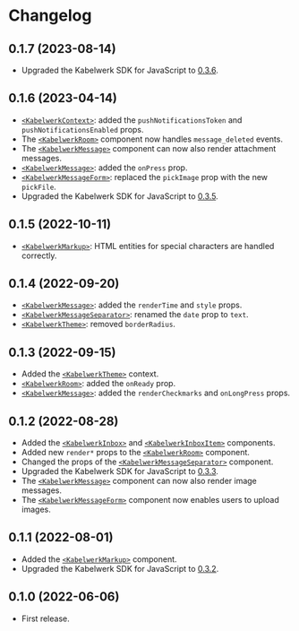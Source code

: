# Changelog

## 0.1.7 (2023-08-14)

- Upgraded the Kabelwerk SDK for JavaScript to [0.3.6](https://github.com/kabelwerk/sdk-js/releases/tag/v0.3.6).

## 0.1.6 (2023-04-14)

- [`<KabelwerkContext>`](./docs/KabelwerkContext.md): added the `pushNotificationsToken` and `pushNotificationsEnabled` props.
- The [`<KabelwerkRoom>`](./docs/KabelwerkRoom.md) component now handles `message_deleted` events.
- The [`<KabelwerkMessage>`](./docs/KabelwerkMessage.md) component can now also render attachment messages.
- [`<KabelwerkMessage>`](./docs/KabelwerkMessage.md): added the `onPress` prop.
- [`<KabelwerkMessageForm>`](./docs/KabelwerkMessageForm.md): replaced the `pickImage` prop with the new `pickFile`.
- Upgraded the Kabelwerk SDK for JavaScript to [0.3.5](https://github.com/kabelwerk/sdk-js/releases/tag/v0.3.5).

## 0.1.5 (2022-10-11)

- [`<KabelwerkMarkup>`](./docs/KabelwerkMarkup.md): HTML entities for special characters are handled correctly.

## 0.1.4 (2022-09-20)

- [`<KabelwerkMessage>`](./docs/KabelwerkMessage.md): added the `renderTime` and `style` props.
- [`<KabelwerkMessageSeparator>`](./docs/KabelwerkMessageSeparator.md): renamed the `date` prop to `text`.
- [`<KabelwerkTheme>`](./docs/KabelwerkTheme.md): removed `borderRadius`.

## 0.1.3 (2022-09-15)

- Added the [`<KabelwerkTheme>`](./docs/KabelwerkTheme.md) context.
- [`<KabelwerkRoom>`](./docs/KabelwerkRoom.md): added the `onReady` prop.
- [`<KabelwerkMessage>`](./docs/KabelwerkMessage.md): added the `renderCheckmarks` and `onLongPress` props.

## 0.1.2 (2022-08-28)

- Added the [`<KabelwerkInbox>`](./docs/KabelwerkInbox.md) and [`<KabelwerkInboxItem>`](./docs/KabelwerkInboxItem.md) components.
- Added new `render*` props to the [`<KabelwerkRoom>`](./docs/KabelwerkRoom.md) component.
- Changed the props of the [`<KabelwerkMessageSeparator>`](./docs/KabelwerkMessageSeparator.md) component.
- Upgraded the Kabelwerk SDK for JavaScript to [0.3.3](https://github.com/kabelwerk/sdk-js/releases/tag/v0.3.3).
- The [`<KabelwerkMessage>`](./docs/KabelwerkMessage.md) component can now also render image messages.
- The [`<KabelwerkMessageForm>`](./docs/KabelwerkMessageForm.md) component now enables users to upload images.

## 0.1.1 (2022-08-01)

- Added the [`<KabelwerkMarkup>`](./docs/KabelwerkMarkup.md) component.
- Upgraded the Kabelwerk SDK for JavaScript to [0.3.2](https://github.com/kabelwerk/sdk-js/releases/tag/v0.3.2).

## 0.1.0 (2022-06-06)

- First release.

